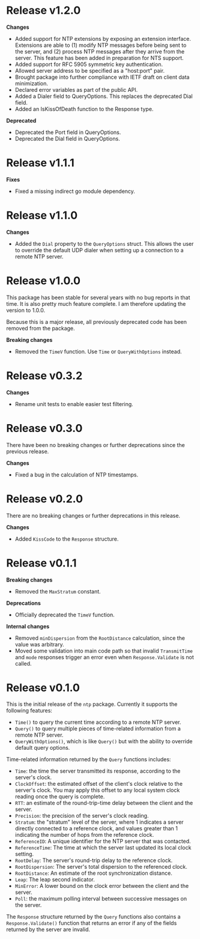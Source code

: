 Release v1.2.0
==============

**Changes**

* Added support for NTP extensions by exposing an extension interface.
  Extensions are able to (1) modify NTP messages before being sent to
  the server, and (2) process NTP messages after they arrive from the
  server. This feature has been added in preparation for NTS support.
* Added support for RFC 5905 symmetric key authentication.
* Allowed server address to be specified as a "host:port" pair.
* Brought package into further compliance with IETF draft on client data
  minimization.
* Declared error variables as part of the public API.
* Added a Dialer field to QueryOptions. This replaces the deprecated Dial
  field.
* Added an IsKissOfDeath function to the Response type.

**Deprecated**

* Deprecated the Port field in QueryOptions.
* Deprecated the Dial field in QueryOptions.

Release v1.1.1
==============

**Fixes**

* Fixed a missing indirect go module dependency.

Release v1.1.0
==============

**Changes**

* Added the `Dial` property to the `QueryOptions` struct. This allows the user
  to override the default UDP dialer when setting up a connection to a remote
  NTP server.

Release v1.0.0
==============

This package has been stable for several years with no bug reports in that
time. It is also pretty much feature complete. I am therefore updating the
version to 1.0.0.

Because this is a major release, all previously deprecated code has been
removed from the package.

**Breaking changes**

* Removed the `TimeV` function. Use `Time` or `QueryWithOptions` instead.

Release v0.3.2
==============

**Changes**

* Rename unit tests to enable easier test filtering.

Release v0.3.0
==============

There have been no breaking changes or further deprecations since the
previous release.

**Changes**

* Fixed a bug in the calculation of NTP timestamps.

Release v0.2.0
==============

There are no breaking changes or further deprecations in this release.

**Changes**

* Added `KissCode` to the `Response` structure.


Release v0.1.1
==============

**Breaking changes**

* Removed the `MaxStratum` constant.

**Deprecations**

* Officially deprecated the `TimeV` function.

**Internal changes**

* Removed `minDispersion` from the `RootDistance` calculation, since the value
  was arbitrary.
* Moved some validation into main code path so that invalid `TransmitTime` and
  `mode` responses trigger an error even when `Response.Validate` is not
  called.


Release v0.1.0
==============

This is the initial release of the `ntp` package.  Currently it supports the
following features:
* `Time()` to query the current time according to a remote NTP server.
* `Query()` to query multiple pieces of time-related information from a remote
  NTP server.
* `QueryWithOptions()`, which is like `Query()` but with the ability to
  override default query options.

Time-related information returned by the `Query` functions includes:
* `Time`: the time the server transmitted its response, according to the
  server's clock.
* `ClockOffset`: the estimated offset of the client's clock relative to the
  server's clock. You may apply this offset to any local system clock reading
  once the query is complete.
* `RTT`: an estimate of the round-trip-time delay between the client and the
  server.
* `Precision`: the precision of the server's clock reading.
* `Stratum`: the "stratum" level of the server, where 1 indicates a server
  directly connected to a reference clock, and values greater than 1
  indicating the number of hops from the reference clock.
* `ReferenceID`: A unique identifier for the NTP server that was contacted.
* `ReferenceTime`: The time at which the server last updated its local clock
  setting.
* `RootDelay`: The server's round-trip delay to the reference clock.
* `RootDispersion`: The server's total dispersion to the referenced clock.
* `RootDistance`: An estimate of the root synchronization distance.
* `Leap`: The leap second indicator.
* `MinError`: A lower bound on the clock error between the client and the
  server.
* `Poll`: the maximum polling interval between successive messages on the
   server.

The `Response` structure returned by the `Query` functions also contains a
`Response.Validate()` function that returns an error if any of the fields
returned by the server are invalid.
